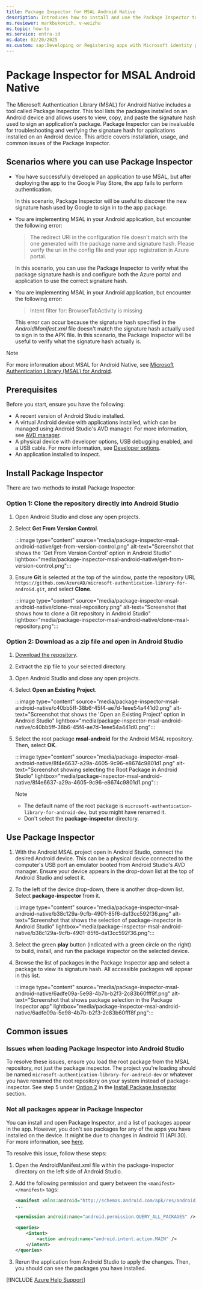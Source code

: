 ```yaml
---
title: Package Inspector for MSAL Android Native
description: Introduces how to install and use the Package Inspector tool.
ms.reviewer: markbukovich, v-weizhu
ms.topic: how-to
ms.service: entra-id
ms.date: 02/20/2025
ms.custom: sap:Developing or Registering apps with Microsoft identity platform
---
```

# Package Inspector for MSAL Android Native

The Microsoft Authentication Library (MSAL) for Android Native includes a tool called Package Inspector. This tool lists the packages installed on an Android device and allows users to view, copy, and paste the signature hash used to sign an application's package. Package Inspector can be invaluable for troubleshooting and verifying the signature hash for applications installed on an Android device. This article covers installation, usage, and common issues of the Package Inspector.

## Scenarios where you can use Package Inspector

- You have successfully developed an application to use MSAL, but after deploying the app to the Google Play Store, the app fails to perform authentication.

    In this scenario, Package Inspector will be useful to discover the new signature hash used by Google to sign in to the app package.

- You are implementing MSAL in your Android application, but encounter the following error:

    > The redirect URI in the configuration file doesn't match with the one generated with the package name and signature hash. Please verify the uri in the config file and your app registration in Azure portal.

    In this scenario, you can use the Package Inspector to verify what the package signature hash is and configure both the Azure portal and application to use the correct signature hash.

- You are implementing MSAL in your Android application, but encounter the following error:

    > Intent filter for: BrowserTabActivity is missing
    
    This error can occur because the signature hash specified in the *AndroidManifest.xml* file doesn't match the signature hash actually used to sign in to the APK file. In this scenario, the Package Inspector will be useful to verify what the signature hash actually is.

> [!NOTE]
> For more information about MSAL for Android Native, see [Microsoft Authentication Library (MSAL) for Android](https://github.com/AzureAD/microsoft-authentication-library-for-android).

## Prerequisites

Before you start, ensure you have the following:

- A recent version of Android Studio installed.
- A virtual Android device with applications installed, which can be managed using Android Studio's AVD manager. For more information, see [AVD manager](https://developer.android.com/studio/run/managing-avds).
- A physical device with developer options, USB debugging enabled, and a USB cable. For more information, see [Developer options](https://developer.android.com/studio/debug/dev-options).
- An application installed to inspect.

## Install Package Inspector

There are two methods to install Package Inspector:

### Option 1: Clone the repository directly into Android Studio

1. Open Android Studio and close any open projects.
2. Select **Get From Version Control**.

    :::image type="content" source="media/package-inspector-msal-android-native/get-from-version-control.png" alt-text="Screenshot that shows the 'Get From Version Control' option in Android Studio" lightbox="media/package-inspector-msal-android-native/get-from-version-control.png":::
3. Ensure **Git** is selected at the top of the window, paste the repository URL `https://github.com/AzureAD/microsoft-authentication-library-for-android.git`, and select **Clone**.

    :::image type="content" source="media/package-inspector-msal-android-native/clone-msal-repository.png" alt-text="Screenshot that shows how to clone a Git repository in Android Studio" lightbox="media/package-inspector-msal-android-native/clone-msal-repository.png":::

### Option 2: Download as a zip file and open in Android Studio

1. [Download the repository](https://github.com/AzureAD/microsoft-authentication-library-for-android/archive/refs/heads/dev.zip).
2. Extract the zip file to your selected directory.
3. Open Android Studio and close any open projects.
4. Select **Open an Existing Project**.

    :::image type="content" source="media/package-inspector-msal-android-native/c40bb5ff-38b6-45f4-ae7d-1eee54a441d0.png" alt-text="Screenshot that shows the 'Open an Existing Project' option in Android Studio" lightbox="media/package-inspector-msal-android-native/c40bb5ff-38b6-45f4-ae7d-1eee54a441d0.png":::
5. Select the root package **msal-android** for the Android MSAL repository. Then, select **OK**. 

    :::image type="content" source="media/package-inspector-msal-android-native/8f4e6637-a29a-4605-9c96-e8674c9801d1.png" alt-text="Screenshot showing selecting the Root Package in Android Studio" lightbox="media/package-inspector-msal-android-native/8f4e6637-a29a-4605-9c96-e8674c9801d1.png":::

    > [!NOTE]
    > - The default name of the root package is `microsoft-authentication-library-for-android-dev`, but you might have renamed it.
    > - Don't select the **package-inspector** directory. 

## Use Package Inspector

1. With the Android MSAL project open in Android Studio, connect the desired Android device. This can be a physical device connected to the computer's USB port an emulator booted from Android Studio's AVD manager. Ensure your device appears in the drop-down list at the top of Android Studio and select it.
2. To the left of the device drop-down, there is another drop-down list. Select **package-inspector** from it.

    :::image type="content" source="media/package-inspector-msal-android-native/b38c129a-9cfb-4901-85f6-da13cc592f36.png" alt-text="Screenshot that shows the selection of package-inspector in Android Studio" lightbox="media/package-inspector-msal-android-native/b38c129a-9cfb-4901-85f6-da13cc592f36.png":::
3. Select the green **play** button (indicated with a green circle on the right) to build, install, and run the package inspector on the selected device.
4. Browse the list of packages in the Package Inspector app and select a package to view its signature hash. All accessible packages will appear in this list.

    :::image type="content" source="media/package-inspector-msal-android-native/6adfe09a-5e98-4b7b-b2f3-2c83b60fff8f.png" alt-text="Screenshot that shows package selection in the Package Inspector app" lightbox="media/package-inspector-msal-android-native/6adfe09a-5e98-4b7b-b2f3-2c83b60fff8f.png":::

## Common issues

### Issues when loading Package Inspector into Android Studio

To resolve these issues, ensure you load the root package from the MSAL repository, not just the package inspector. The project you're loading should be named `microsoft-authentication-library-for-android-dev` or whatever you have renamed the root repository on your system instead of package-inspector. See step 5 under [Option 2](#option-2-download-as-a-zip-file-and-open-in-android-studio) in the [Install Package Inspector](#install-package-inspector) section.

### Not all packages appear in Package Inspector

You can install and open Package Inspector, and a list of packages appear in the app. However, you don't see packages for any of the apps you have installed on the device. It might be due to changes in Android 11 (API 30). For more information, see [here](https://developer.android.com/training/package-visibility).

To resolve this issue, follow these steps:

1. Open the AndroidManifest.xml file within the package-inspector directory on the left side of Android Studio.
2. Add the following permission and query between the `<manifest></manifest>` tags:

    ```xml
    <manifest xmlns:android="http://schemas.android.com/apk/res/android" package="com.microsoft.inspector"></manifest>
    ...
    
    <permission android:name="android.permission.QUERY_ALL_PACKAGES" />
    
    <queries>
        <intent>
            <action android:name="android.intent.action.MAIN" />
        </intent>
    </queries>
    ```

3. Rerun the application from Android Studio to apply the changes. Then, you should can see the packages you have installed.

[!INCLUDE [Azure Help Support](../../../includes/azure-help-support.md)]